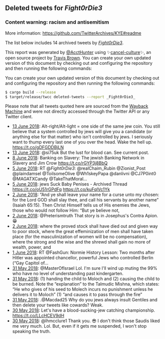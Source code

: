 ## Deleted tweets for _Fight0rDie3_
### Content warning: racism and antisemitism
More information: https://github.com/TwitterArchives/KYE#readme

The list below includes 14 archived tweets by
[_Fight0rDie3_](https://twitter.com/_Fight0rDie3_).



This report was generated by [@AcctHunter](https://twitter.com/accthunter) using ✨[cancel-culture](https://github.com/travisbrown/cancel-culture)✨,
an open source project by [Travis Brown](https://twitter.com/travisbrown). You can create your own
updated version of this document by checking out and configuring the repository and then running
the following commands:

You can create your own updated version of this document by checking out and configuring the
repository and then running the following commands:

```bash
$ cargo build --release
$ target/release/twcc deleted-tweets --report _Fight0rDie3_
```

Please note that all tweets quoted here are sourced from the
[Wayback Machine](https://web.archive.org) and were not directly accessed through the Twitter API or
any Twitter client.

* [13 June 2018](https://web.archive.org/web/20180613045905/https://twitter.com/_Fight0rDie3_/status/1006762861790625792): Alt-right/Alt-light = one side of the same jew coin.   You still believe that a system controlled by jews will give you a candidate (or anything else for that matter) who isn't controlled by jews. I seriously want to thump every last one of you over the head. Wake the hell up. https://t.co/gDFGDDBjLN
* [13 June 2018](https://web.archive.org/web/20180613020546/https://twitter.com/_Fight0rDie3_/status/1006719245235957761): @si75uk But the lust for blood can. See current post.
* [ 8 June 2018](https://web.archive.org/web/20180608025536/https://twitter.com/_Fight0rDie3_/status/1004919846885314560): Banking on Slavery: The jewish Banking Network in Slavery and Jim Crow https://t.co/rGYP3j8BbQ
* [ 5 June 2018](https://web.archive.org/web/20180605175101/https://twitter.com/_Fight0rDie3_/status/1004058022279368704): RT @_Fight0rDie3_: @realChaim_Rubin @Zionist_Post @plaindamsel @ToilsomeOlive @Wh1skeyPapa @danlivni @CJ7P0int0 @MAGATXCandy @TakeThatMoral…
* [ 5 June 2018](https://web.archive.org/web/20180605083428/https://twitter.com/_Fight0rDie3_/status/1003917961877389314): jews Suck Baby Penises - Archived Thread https://t.co/oU51rGPdFq https://t.co/kuFqlVc1Yk
* [ 2 June 2018](https://web.archive.org/web/20180602123006/https://twitter.com/_Fight0rDie3_/status/1002890097338011648): “And ye shall leave your name for a curse unto my chosen: for the Lord GOD shall slay thee, and call his servants by another name” (Isaiah 65:15). Then Christ Himself tells us of His enemies the Jews, those who would not follow Him: “But ye believe not,
* [ 2 June 2018](https://web.archive.org/web/20180602093745/https://twitter.com/_Fight0rDie3_/status/1002846724040380416): @Preterismtruth That story is in Josephus's Contra Apion. 😁
* [ 2 June 2018](https://web.archive.org/web/20180602065309/https://twitter.com/_Fight0rDie3_/status/1002805301119193088): where the proved stock shall have died out and given way to poor stock, where the great effeminization of men shall have taken place (for the masculinization of women will be no compensation), where the strong and the wise and the shrewd shall gain no more of wealth, power, and
* [ 1 June 2018](https://web.archive.org/web/20180601001711/https://twitter.com/_Fight0rDie3_/status/1002343264949850115): RT @FashGun: Normie History Lesson: Two months after Hitler was appointed chancellor, powerful Jews who controlled Berlin (“Gay Capitol of…
* [31 May 2018](https://web.archive.org/web/20180531152951/https://twitter.com/_Fight0rDie3_/status/1002210557187981312): @MasterOfIsrael Lol. I'm sure I'll wind up muting the 99% who have no level of understanding past kindergarten.
* [31 May 2018](https://web.archive.org/web/20180531033932/https://twitter.com/_Fight0rDie3_/status/1002031800137535489): (1) handing the child to  Moloch and (2) causing the child to be burned.  Note the “explanation” to the Talmudic Mishna, which states: “He who gives of his seed to Molech incurs no punishment unless he delivers it to Moloch” (1) “and causes it to pass through the fire”
* [31 May 2018](https://web.archive.org/web/20180531024316/https://twitter.com/_Fight0rDie3_/status/1002017640175587329): .@Macdad25 Why do you jews always insult Gentiles and then delete your tweets like cowards? Weak.
* [30 May 2018](https://web.archive.org/web/20180530060409/https://twitter.com/_Fight0rDie3_/status/1001705806272909313): Let's have a blood-sucking-jew catching championship. https://t.co/LLcHCEV9dH
* [30 May 2018](https://web.archive.org/web/20180530040157/https://twitter.com/_Fight0rDie3_/status/1001675053627592704): @lhmcclure1 Thank you. 😎 I don't think those Saudis liked me very much. Lol. But, even if it gets me suspended, I won't stop speaking the truth.
